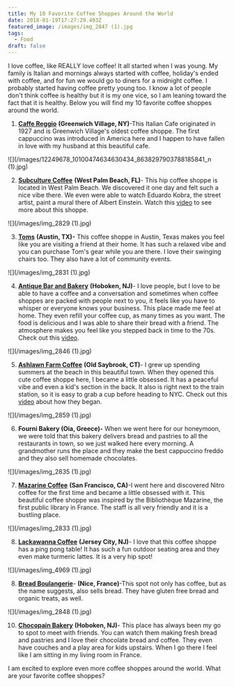 ```yaml
---
title: My 10 Favorite Coffee Shoppes Around the World
date: 2018-01-19T17:27:29.493Z
featured_image: /images/img_2847 (1).jpg
tags:
  - Food
draft: false
---
```

I love coffee, like REALLY love coffee! It all started when I was young. My family is Italian and mornings always started with coffee, holiday's ended with coffee, and for fun we would go to diners for a midnight coffee. I probably started having coffee pretty young too. I know a lot of people don't think coffee is healthy but it is my one vice, so I am leaning toward the fact that it is healthy. Below you will find my 10 favorite coffee shoppes around the world. 

1. [**Caffe Reggio**](https://www.yelp.com/biz/caffe-reggio-new-york?hrid=V471FdIt1bpKA_xZABZx_w&rh_ident=square_park&rh_type=phrase) **(Greenwich Village, NY)**-This Italian Cafe originated in 1927 and is Greenwich Village's oldest coffee shoppe. The first cappuccino was introduced in America here and I happen to have fallen in love with my husband at this beautiful cafe.

![](/images/12249678_10100474634630434_8638297903788185841_n (1).jpg)

2. [**Subculture Coffee**](https://subculturecoffee.com/) **(West Palm Beach, FL)**- This hip coffee shoppe is located in West Palm Beach. We discovered it one day and felt such a nice vibe there. We even were able to watch Eduardo Kobra, the street artist, paint a mural there of Albert Einstein. Watch this [video](https://vimeo.com/208975065) to see more about this shoppe.

![](/images/img_2829 (1).jpg)

3. [**Toms**](https://www.yelp.com/biz/toms-austin-5) **(Austin, TX)-** This coffee shoppe in Austin, Texas makes you feel like you are visiting a friend at their home. It has such a relaxed vibe and you can purchase Tom's gear while you are there. I love their swinging chairs too. They also have a lot of community events. 

![](/images/img_2831 (1).jpg)

4. [**Antique Bar and Bakery**](http://antiquebarbakery.com/) **(Hoboken, NJ)**- I love people, but I love to be able to have a coffee and a conversation and sometimes when coffee shoppes are packed with people next to you, it feels like you have to whisper or everyone knows your business. This place made me feel at home. They even refill your coffee cup, as many times as you want. The food is delicious and I was able to share their bread with a friend. The atmosphere makes you feel like you stepped back in time to the 70s. Check out this [video](https://vimeo.com/201351576).

![](/images/img_2846 (1).jpg)

5. [**Ashlawn Farm Coffee**](https://farmcoffee.com/) **(Old Saybrook, CT)**- I grew up spending summers at the beach in this beautiful town. When they opened this cute coffee shoppe here, I became a little obsessed. It has a peaceful vibe and even a kid's section in the back. It also is right next to the train station, so it is easy to grab a cup before heading to NYC. Check out this[ video](https://vimeo.com/14584375) about how they began.

![](/images/img_2859 (1).jpg)

6. **Fourni Bakery (Oia, Greece)-** When we went here for our honeymoon, we were told that this bakery delivers bread and pastries to all the restaurants in town, so we just walked here every morning. A grandmother runs the place and they make the best cappuccino freddo and they also sell homemade chocolates.

![](/images/img_2835 (1).jpg)

7. [**Mazarine Coffee**](https://mazarinecoffee.com/) **(San Francisco, CA)**-I went here and discovered Nitro coffee for the first time and became a little obsessed with it. This beautiful coffee shoppe was inspired by the Bibliothèque Mazarine, the first public library in France. The staff is all very friendly and it is a bustling place.

![](/images/img_2833 (1).jpg)

8. [**Lackawanna Coffee**](http://www.lackawannacoffee.com/) **(Jersey City, NJ)**- I love that this coffee shoppe has a ping pong table! It has such a fun outdoor seating area and they even make turmeric lattes. It is a very hip spot!

![](/images/img_4969 (1).jpg)

8. [**Bread Boulangerie**](https://www.tripadvisor.com/Restaurant_Review-g187234-d4744382-Reviews-Bread-Nice_French_Riviera_Cote_d_Azur_Provence_Alpes_Cote_d_Azur.html)- **(Nice, France)**-This spot not only has coffee, but as the name suggests, also sells bread. They have gluten free bread and organic treats, as well.

![](/images/img_2848 (1).jpg)

10. [**Chocopain Bakery**](http://www.chocopainbakery.com/) **(Hoboken, NJ)**- This place has always been my go to spot to meet with friends. You can watch them making fresh bread and pastries and I love their chocolate bread and coffee. They even have couches and a play area for kids upstairs. When I go there I feel like I am sitting in my living room in France.

I am excited to explore even more coffee shoppes around the world. What are your favorite coffee shoppes?
